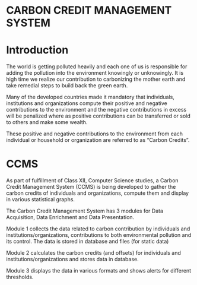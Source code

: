 # CARBON CREDIT MANAGEMENT SYSTEM

# **Introduction** 
The world is getting polluted heavily and each one of us is responsible for adding the pollution into the environment knowingly or unknowingly. It is high time we realize our contribution to carbonizing the mother earth and take remedial steps to build back the green earth.

Many of the developed countries made it mandatory that individuals, institutions and organizations compute their positive and negative contributions to the environment and the negative contributions in excess will be penalized where as positive contributions can be transferred or sold to others and make some wealth. 

These positive and negative contributions to the environment from each individual or household or organization are referred to as “Carbon Credits”.


# **CCMS**
As part of fulfillment of Class XII, Computer Science studies, a Carbon Credit Management System (CCMS) is being developed to gather the carbon credits of individuals and organizations, compute them and display in various statistical graphs.

The Carbon Credit Management System has 3 modules for Data Acquisition, Data Enrichment and Data Presentation.

Module 1 collects the data related to carbon contribution by individuals and institutions/organizations, contributions to both environmental pollution and its control. The data is stored in database and files (for static data)

Module 2 calculates the carbon credits (and offsets) for individuals and institutions/organizations and stores data in database.

Module 3 displays the data in various formats and shows alerts for different thresholds.

